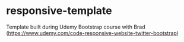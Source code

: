 # responsive-template
Template built during Udemy Bootstrap course with Brad (https://www.udemy.com/code-responsive-website-twitter-bootstrap)
